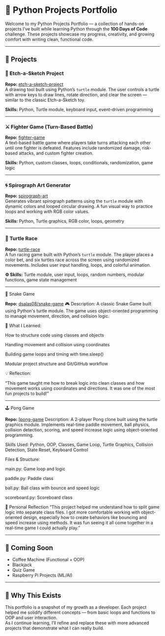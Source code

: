# 🐍 Python Projects Portfolio

Welcome to my Python Projects Portfolio — a collection of hands-on projects I’ve built while learning Python through the **100 Days of Code** challenge. These projects showcase my progress, creativity, and growing comfort with writing clean, functional code.

---

## 🔧 Projects

### 🎨 Etch-a-Sketch Project  
**Repo:** [etch-a-sketch-project](https://github.com/dsalas08/etch-a-sketch-project)  
A drawing tool built using Python’s `turtle` module. The user controls a turtle with arrow keys to draw lines, rotate direction, and clear the screen — similar to the classic Etch-a-Sketch toy.

**Skills:** Python, Turtle module, keyboard input, event-driven programming

---

### ⚔️ Fighter Game (Turn-Based Battle)  
**Repo:** [fighter-game](https://github.com/dsalas08/fighter-game)  
A text-based battle game where players take turns attacking each other until one fighter is defeated. Features include randomized damage, risk-based attacks, and custom fighter creation.

**Skills:** Python, custom classes, loops, conditionals, randomization, game logic

---

### 🌀 Spirograph Art Generator  
**Repo:** [spirograph-art](https://github.com/dsalas08/spirograph-art)  
Generates vibrant spirograph patterns using the `turtle` module with dynamic colors and looped circular drawing. A fun visual way to practice loops and working with RGB color values.

**Skills:** Python, Turtle graphics, RGB color, loops, geometry

---

### 🐢 Turtle Race  
**Repo:** [turtle-race](https://github.com/dsalas08/turtle-race)  
A fun racing game built with Python’s `turtle` module. The player places a color bet, and six turtles race across the screen using randomized movements. Includes user input handling, loops, and colorful animation.

**⚙ Skills:** Turtle module, user input, loops, random numbers, modular functions, game state management

---

🐍 Snake Game

**Repo:** [dsalas08/snake-game](https://github.com/dsalas08/snake-game)
🎮 Description: A classic Snake Game built using Python's turtle module. The game uses object-oriented programming to manage movement, direction, and collision logic.

🧠 What I Learned:

How to structure code using classes and objects

Handling movement and collision using coordinates

Building game loops and timing with time.sleep()

Modular project structure and Git/GitHub workflow

💡 Reflection:

“This game taught me how to break logic into clean classes and how movement works using coordinates and directions. It was one of the most fun projects to build!”

---

🕹️ Pong Game 

**Repo:** [[pong-game](https://github.com/dsalas08/pong-game)
Description:
A 2-player Pong clone built using the turtle graphics module. Implements real-time paddle movement, ball physics, collision detection, scoring, and speed increase logic using object-oriented programming.

Skills Used:
Python, OOP, Classes, Game Loop, Turtle Graphics, Collision Detection, State Reset, Keyboard Control

Files & Structure:

main.py: Game loop and logic

paddle.py: Paddle class

ball.py: Ball class with bounce and speed logic

scoreboard.py: Scoreboard class

💬 Personal Reflection
“This project helped me understand how to split game logic into separate class files. I got more comfortable working with object-oriented design, especially how to create behaviors like bouncing and speed increase using methods. It was fun seeing it all come together in a real-time game I could actually play.”

---

## 🚀 Coming Soon
- Coffee Machine (Functional + OOP)
- Blackjack
- Quiz Game
- Raspberry Pi Projects (ML/AI)

---

## 🧠 Why This Exists

This portfolio is a snapshot of my growth as a developer. Each project helped me solidify different concepts — from basic loops and functions to OOP and user interaction.  
As I continue learning, I’ll refine and replace these with more advanced projects that demonstrate what I can really build.
